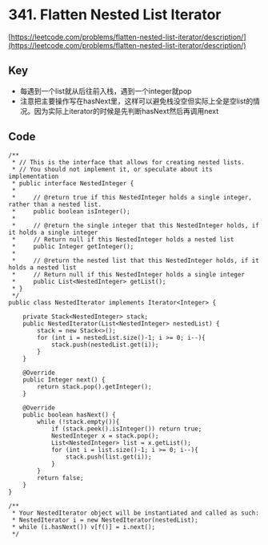 # 341. Flatten Nested List Iterator
[https://leetcode.com/problems/flatten-nested-list-iterator/description/](https://leetcode.com/problems/flatten-nested-list-iterator/description/)

## Key
* 每遇到一个list就从后往前入栈，遇到一个integer就pop
* 注意把主要操作写在hasNext里，这样可以避免栈没空但实际上全是空list的情况。因为实际上iterator的时候是先判断hasNext然后再调用next

## Code
```
/**
 * // This is the interface that allows for creating nested lists.
 * // You should not implement it, or speculate about its implementation
 * public interface NestedInteger {
 *
 *     // @return true if this NestedInteger holds a single integer, rather than a nested list.
 *     public boolean isInteger();
 *
 *     // @return the single integer that this NestedInteger holds, if it holds a single integer
 *     // Return null if this NestedInteger holds a nested list
 *     public Integer getInteger();
 *
 *     // @return the nested list that this NestedInteger holds, if it holds a nested list
 *     // Return null if this NestedInteger holds a single integer
 *     public List<NestedInteger> getList();
 * }
 */
public class NestedIterator implements Iterator<Integer> {

    private Stack<NestedInteger> stack;
    public NestedIterator(List<NestedInteger> nestedList) {
        stack = new Stack<>();
        for (int i = nestedList.size()-1; i >= 0; i--){
            stack.push(nestedList.get(i));
        }
    }

    @Override
    public Integer next() {   
        return stack.pop().getInteger();
    }

    @Override
    public boolean hasNext() {
        while (!stack.empty()){           
            if (stack.peek().isInteger()) return true;
            NestedInteger x = stack.pop();
            List<NestedInteger> list = x.getList();
            for (int i = list.size()-1; i >= 0; i--){
                stack.push(list.get(i));
            }
        }
        return false;
    }
}

/**
 * Your NestedIterator object will be instantiated and called as such:
 * NestedIterator i = new NestedIterator(nestedList);
 * while (i.hasNext()) v[f()] = i.next();
 */
```
